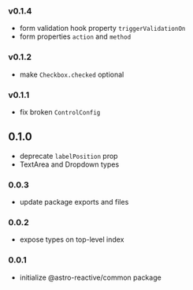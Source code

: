 ### v0.1.4
- form validation hook property `triggerValidationOn`
- form properties `action` and `method`

### v0.1.2
- make `Checkbox.checked` optional

### v0.1.1
- fix broken `ControlConfig`

## 0.1.0
- deprecate `labelPosition` prop
- TextArea and Dropdown types

### 0.0.3
- update package exports and files

### 0.0.2
- expose types on top-level index

### 0.0.1
- initialize @astro-reactive/common package